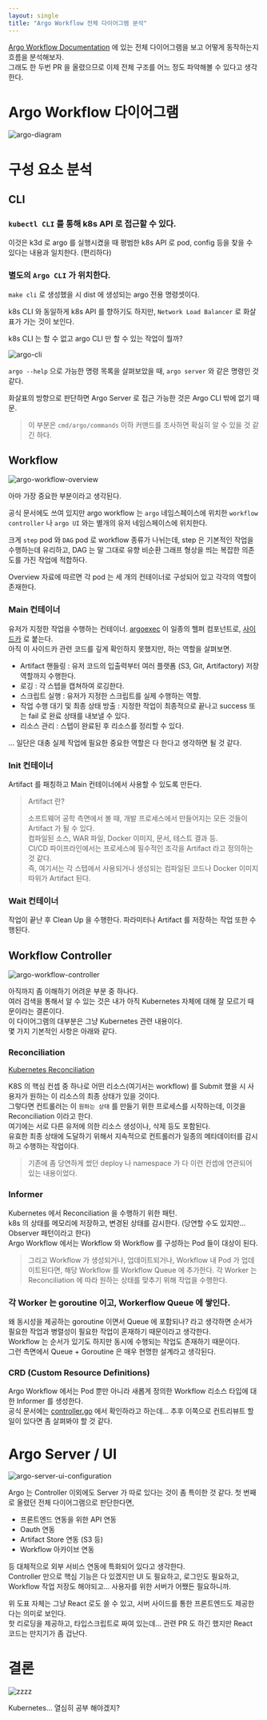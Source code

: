 ```yaml
---
layout: single
title: "Argo Workflow 전체 다이어그램 분석"
---
```


[Argo Workflow Documentation](https://argoproj.github.io/argo-workflows/architecture/) 에 있는 전체 다이어그램을 보고 어떻게 동작하는지 흐름을 분석해보자.  
그래도 한 두번 PR 을 올렸으므로 이제 전체 구조를 어느 정도 파악해볼 수 있다고 생각한다.

# Argo Workflow 다이어그램

![argo-diagram](../assets/imgs/argo_diagram.png)

# 구성 요소 분석
## CLI
### `kubectl CLI` 를 통해 k8s API 로 접근할 수 있다. 
이것은 k3d 로 argo 를 실행시켰을 때 평범한 k8s API 로 pod, config 등을 찾을 수 있다는 내용과 일치한다. (편리하다)  
### 별도의 `Argo CLI` 가 위치한다.
`make cli` 로 생성했을 시 dist 에 생성되는 argo 전용 명령셋이다.

k8s CLI 와 동일하게 k8s API 를 향하기도 하지만, `Network Load Balancer` 로 화살표가 가는 것이 보인다. 

k8s CLI 는 할 수 없고 argo CLI 만 할 수 있는 작업이 뭘까?

![argo-cli](../assets/imgs/argo_clis.png)

`argo --help` 으로 가능한 명령 목록을 살펴보았을 때, `argo server` 와 같은 명령인 것 같다.

화살표의 방향으로 판단하면 Argo Server 로 접근 가능한 것은 Argo CLI 밖에 없기 때문.

> 이 부분은 `cmd/argo/commands` 이하 커맨드를 조사하면 확실히 알 수 있을 것 같긴 하다.

## Workflow

![argo-workflow-overview](../assets/imgs/argo_workflow_overview.jpeg)


아마 가장 중요한 부분이라고 생각된다.

공식 문서에도 쓰여 있지만 argo workflow 는 `argo` 네임스페이스에 위치한 `workflow controller` 나 `argo UI` 와는 별개의 유저 네임스페이스에 위치한다.

크게 `step` pod 와 `DAG` pod 로 workflow 종류가 나뉘는데, step 은 기본적인 작업을 수행하는데 유리하고, DAG 는 말 그대로 유향 비순환 그래프 형상을 띄는 복잡한 의존도를 가진 작업에 적합하다.

Overview 자료에 따르면 각 pod 는 세 개의 컨테이너로 구성되어 있고 각각의 역할이 존재한다.

### Main 컨테이너
유저가 지정한 작업을 수행하는 컨테이너. [argoexec](https://github.com/argoproj/argo-workflows/tree/master/cmd/argoexec) 이 일종의 헬퍼 컴포넌트로, [사이드카](https://learn.microsoft.com/en-us/azure/architecture/patterns/sidecar) 로 붙는다.  
아직 이 사이드카 관련 코드를 깊게 확인하지 못했지만, 하는 역할을 살펴보면.

* Artifact 핸들링 : 유저 코드의 입출력부터 여러 플랫폼 (S3, Git, Artifactory) 저장 역할까지 수행한다.
* 로깅 : 각 스텝을 캡쳐하여 로깅한다.
* 스크립트 실행 : 유저가 지정한 스크립트를 실제 수행하는 역할.
* 작업 수행 대기 및 최종 상태 방출 : 지정한 작업이 최종적으로 끝나고 success 또는 fail 로 완료 상태를 내보낼 수 있다.
* 리소스 관리 : 스텝이 완료된 후 리소스를 정리할 수 있다.


... 일단은 대충 실제 작업에 필요한 중요한 역할은 다 한다고 생각하면 될 것 같다.

### Init 컨테이너
Artifact 를 패칭하고 Main 컨테이너에서 사용할 수 있도록 만든다.

> Artifact 란? 
>  
> 소프트웨어 공학 측면에서 볼 때, 개발 프로세스에서 만들어지는 모든 것들이 Artifact 가 될 수 있다.  
> 컴파일된 소스, WAR 파일, Docker 이미지, 문서, 테스트 결과 등.  
> CI/CD 파이프라인에서는 프로세스에 필수적인 조각을 Artifact 라고 정의하는 것 같다.  
> 즉, 여기서는 각 스텝에서 사용되거나 생성되는 컴파일된 코드나 Docker 이미지 따위가 Artifact 된다.

### Wait 컨테이너
작업이 끝난 후 Clean Up 을 수행한다. 파라미터나 Artifact 를 저장하는 작업 또한 수행된다.


## Workflow Controller

![argo-workflow-controller](../assets/imgs/workflow-controller-queue.png)

아직까지 좀 이해하기 어려운 부분 중 하나다.  
여러 검색을 통해서 알 수 있는 것은 내가 아직 Kubernetes 자체에 대해 잘 모르기 때문이라는 결론이다.  
이 다이어그램의 대부분은 그냥 Kubernetes 관련 내용이다.  
몇 가지 기본적인 사항은 아래와 같다.

### Reconciliation
[Kubernetes Reconciliation](https://speakerdeck.com/thockin/kubernetes-what-is-reconciliation)

K8S 의 핵심 컨셉 중 하나로 어떤 리소스(여기서는 workflow) 를 Submit 했을 시 사용자가 원하는 이 리소스의 최종 상태가 있을 것이다.  
그렇다면 컨트롤러는 이 `원하는 상태` 를 만들기 위한 프로세스를 시작하는데, 이것을 Reconciliation 이라고 한다.  
여기에는 서로 다른 유저에 의한 리소스 생성이나, 삭제 등도 포함된다.  
유효한 최종 상태에 도달하기 위해서 지속적으로 컨트롤러가 일종의 메타데이터를 감시하고 수행하는 작업이다.
> 기존에 좀 당연하게 썼던 deploy 나 namespace 가 다 이런 컨셉에 연관되어 있는 내용이었다.

### Informer
Kubernetes 에서 Reconciliation 을 수행하기 위한 패턴.  
k8s 의 상태를 메모리에 저장하고, 변경된 상태를 감시한다. (당연할 수도 있지만... Observer 패턴이라고 한다)  
Argo Workflow 에서는 Workflow 와 Workflow 를 구성하는 Pod 들이 대상이 된다.  
> 그리고 Workflow 가 생성되거나, 업데이트되거나, Workflow 내 Pod 가 업데이트된다면, 해당 Workflow 를 Workflow Queue 에 추가한다.
각 Worker 는 Reconciliation 에 따라 원하는 상태를 맞추기 위해 작업을 수행한다.

### 각 Worker 는 goroutine 이고, Workerflow Queue 에 쌓인다.
왜 동시성을 제공하는 goroutine 이면서 Queue 에 포함되나? 라고 생각하면 순서가 필요한 작업과 병렬성이 필요한 작업이 혼재하기 때문이라고 생각한다.  
Workflow 는 순서가 있기도 하지만 동시에 수행되는 작업도 존재하기 때문이다.  
그런 측면에서 Queue + Goroutine 은 매우 현명한 설계라고 생각된다.

### CRD (Custom Resource Definitions)
Argo Workflow 에서는 Pod 뿐만 아니라 새롭게 정의한 Workflow 리소스 타입에 대한 Informer 를 생성한다.  
공식 문서에는 [controller.go](https://github.com/argoproj/argo-workflows/blob/master/workflow/controller/controller.go) 에서 확인하라고 하는데... 추후 이쪽으로 컨트리뷰트 할 일이 있다면 좀 살펴봐야 할 것 같다.

# Argo Server / UI

![argo-server-ui-configuration](../assets/imgs/argo-server-ui-configurations.png)

Argo 는 Controller 이외에도 Server 가 따로 있다는 것이 좀 특이한 것 같다.
첫 번째로 올렸던 전체 다이어그램으로 판단한다면,

* 프론트엔드 연동을 위한 API 연동
* Oauth 연동
* Artifact Store 연동 (S3 등)
* Workflow 아카이브 연동

등 대체적으로 외부 서비스 연동에 특화되어 있다고 생각한다.  
Controller 만으로 핵심 기능은 다 있겠지만 UI 도 필요하고, 로그인도 필요하고, Workflow 작업 저장도 해야되고... 사용자를 위한 서버가 어쨌든 필요하니까.

위 도표 자체는 그냥 React 로도 쓸 수 있고, 서버 사이드를 통한 프론트엔드도 제공한다는 의미로 보인다.  
핫 리로딩을 제공하고, 타입스크립트로 짜여 있는데... 관련 PR 도 하긴 했지만 React 코드는 만지기가 좀 겁난다.

# 결론

![zzzz](../assets/imgs/study_hard.png)

Kubernetes... 열심히 공부 해야겠지?